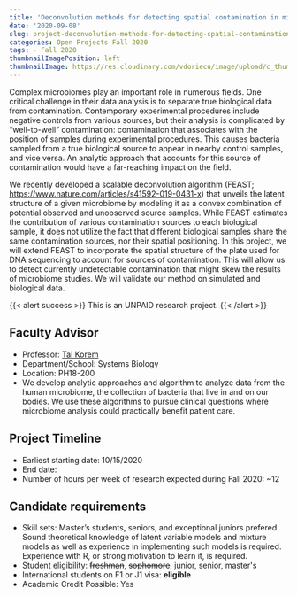 ```yaml
---
title: 'Deconvolution methods for detecting spatial contamination in microbiome samples'
date: '2020-09-08'
slug: project-deconvolution-methods-for-detecting-spatial-contamination-in-microbiome-samples
categories: Open Projects Fall 2020
tags: - Fall 2020
thumbnailImagePosition: left
thumbnailImage: https://res.cloudinary.com/vdoriecu/image/upload/c_thumb,w_200,g_face/v1579110178/construction_c6dqbd.png
---
```

Complex microbiomes play an important role in numerous fields. One critical challenge in their data analysis is to separate true biological data from contamination. Contemporary experimental procedures include negative controls from various sources, but their analysis is complicated by “well-to-well” contamination: contamination that associates with the position of samples during experimental procedures. This causes bacteria sampled from a true biological source to appear in nearby control samples, and vice versa. An analytic approach that accounts for this source of contamination would have a far-reaching impact on the field.

<!--more-->

We recently developed a scalable deconvolution algorithm (FEAST; https://www.nature.com/articles/s41592-019-0431-x) that unveils the latent structure of a given microbiome by modeling it as a convex combination of potential observed and unobserved source samples. While FEAST estimates the contribution of various contamination sources to each biological sample, it does not utilize the fact that different biological samples share the same contamination sources, nor their spatial positioning.
In this project, we will extend FEAST to incorporate the spatial structure of the plate used for DNA sequencing to account for sources of contamination. This will allow us to detect currently undetectable contamination that might skew the results of microbiome studies. We will validate our method on simulated and biological data. 

{{< alert success >}}
This is an UNPAID research project.
{{< /alert >}}

## Faculty Advisor
+ Professor: [Tal Korem](https://www.koremlab.science)
+ Department/School: Systems Biology
+ Location: PH18-200
+ We develop analytic approaches and algorithm to analyze data from the human microbiome, the collection of bacteria that live in and on our bodies. We use these algorithms to pursue clinical questions where microbiome analysis could practically benefit patient care.

## Project Timeline
+ Earliest starting date: 10/15/2020
+ End date: 
+ Number of hours per week of research expected during Fall 2020: ~12

## Candidate requirements
+ Skill sets: Master’s students, seniors, and exceptional juniors prefered. Sound theoretical knowledge of latent variable models and mixture models as well as experience in implementing such models is required. Experience with R, or strong motivation to learn it, is required. 
+ Student eligibility: ~~freshman~~, ~~sophomore~~, junior, senior, master's
+ International students on F1 or J1 visa: **eligible**
+ Academic Credit Possible: Yes

